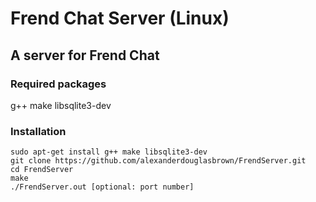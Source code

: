 # Frend Chat Server (Linux)
## A server for Frend Chat

### Required packages

g++ make libsqlite3-dev

### Installation
~~~
sudo apt-get install g++ make libsqlite3-dev
git clone https://github.com/alexanderdouglasbrown/FrendServer.git
cd FrendServer
make
./FrendServer.out [optional: port number]
~~~
